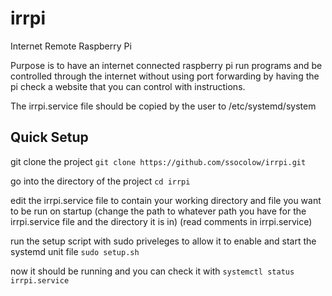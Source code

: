 # irrpi
Internet Remote Raspberry Pi  

Purpose is to have an internet connected raspberry pi run programs and be controlled through the internet without using port forwarding by having the pi check a website that you can control with instructions.  

The irrpi.service file should be copied by the user to /etc/systemd/system

## Quick Setup
git clone the project
  `git clone https://github.com/ssocolow/irrpi.git`

go into the directory of the project
  `cd irrpi`

edit the irrpi.service file to contain your working directory and file you want to be run on startup (change the path to whatever path you have for the irrpi.service file and the directory it is in) (read comments in irrpi.service)

run the setup script with sudo priveleges to allow it to enable and start the systemd unit file
  `sudo setup.sh`

now it should be running and you can check it with
  `systemctl status irrpi.service`

